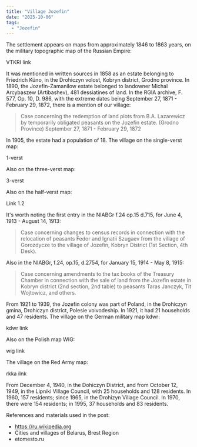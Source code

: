```yaml
---
title: "Village Jozefin"
date: "2025-10-06"
tags: 
  - "Jozefin"
---
```


The settlement appears on maps from approximately 1846 to 1863 years, on the military topographic map of the Russian Empire:

VTKRI link

It was mentioned in written sources in 1858 as an estate belonging to Friedrich Küno, in the Drohiczyn volost, Kobryn district, Grodno province. In 1890, the Jozefin-Zamanilow estate belonged to landowner Michal Arcybaszew (Artibashev), 481 dessiatines of land. In the RGIA archive, F. 577, Op. 10, D. 986, with the extreme dates being September 27, 1871 - February 29, 1872, there is a mention of our village:

> Case concerning the redemption of land plots from B.A. Lazarewicz by temporarily obligated peasants on the Jozefin estate. (Grodno Province) September 27, 1871 - February 29, 1872

In 1905, the estate had a population of 18. The village on the single-verst map:

1-verst

Also on the three-verst map:

3-verst

Also on the half-verst map:

Link 1.2

It's worth noting the first entry in the NIABGr f.24 op.15 d.715, for June 4, 1913 - August 14, 1913:

> Case concerning changes to census records in connection with the relocation of peasants Fedor and Ignatii Szugaev from the village of Gorozdycze to the village of Jozefin, Kobryn District (1st Section, 4th Desk).

Also in the NIABGr, f.24, op.15, d.2754, for January 15, 1914 - May 8, 1915:

> Case concerning amendments to the tax books of the Treasury Chamber in connection with the sale of land from the Jozefin estate in Kobryn district (2nd section, 2nd table) to peasants Taras Janczyk, Tit Wojtowicz, and others.

From 1921 to 1939, the Jozefin colony was part of Poland, in the Drohiczyn gmina, Drohiczyn district, Polesie voivodeship. In 1921, it had 21 households and 47 residents. The village on the German military map kdwr:

kdwr link

Also on the Polish map WIG:

wig link

The village on the Red Army map:

rkka ilnk

From December 4, 1940, in the Dohiczyn District, and from October 12, 1949, in the Lipniki Village Council, with 25 households and 128 residents. In 1960, 157 residents; since 1965, in the Drohizyn Village Council. In 1970, there were 154 residents; in 1995, 37 households and 83 residents.

References and materials used in the post:
- https://ru.wikipedia.org
- Cities and villages of Belarus, Brest Region
- etomesto.ru
